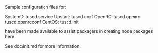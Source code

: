 Sample configuration files for:

SystemD: tuscd.service
Upstart: tuscd.conf
OpenRC:  tuscd.openrc
         tuscd.openrcconf
CentOS:  tuscd.init

have been made available to assist packagers in creating node packages here.

See doc/init.md for more information.
